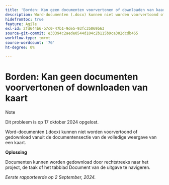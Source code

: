 ```yaml
---
title: 'Borden: Kan geen documenten voorvertonen of downloaden van kaart'
description: Word-documenten (.docx) kunnen niet worden voorvertoond of gedownload vanuit de documentensectie van de gedetailleerde kaartweergave.
hidefromtoc: true
feature: Agile
exl-id: 2fd644b6-b7c0-47b1-9de5-93fc35069b63
source-git-commit: e33394c2aede0544d104c2b115b9ca302dcdb465
workflow-type: tm+mt
source-wordcount: '76'
ht-degree: 0%

---
```


# Borden: Kan geen documenten voorvertonen of downloaden van kaart

>[!NOTE]
>
>Dit probleem is op 17 oktober 2024 opgelost.

Word-documenten (.docx) kunnen niet worden voorvertoond of gedownload vanuit de documentensectie van de volledige weergave van een kaart.

**Oplossing**

Documenten kunnen worden gedownload door rechtstreeks naar het project, de taak of het tabblad Document van de uitgave te navigeren.

_Eerste rapporteerde op 2 September, 2024._
